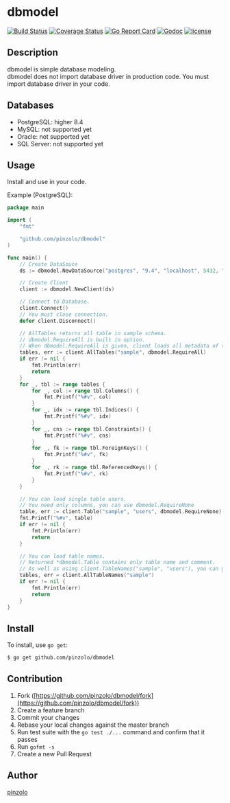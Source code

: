# dbmodel

[![Build Status](https://travis-ci.org/pinzolo/dbmodel.png)](http://travis-ci.org/pinzolo/dbmodel)
[![Coverage Status](https://coveralls.io/repos/github/pinzolo/dbmodel/badge.svg?branch=master)](https://coveralls.io/github/pinzolo/dbmodel?branch=master)
[![Go Report Card](https://goreportcard.com/badge/github.com/pinzolo/dbmodel)](https://goreportcard.com/report/github.com/pinzolo/dbmodel)
[![Godoc](http://img.shields.io/badge/godoc-reference-blue.svg)](https://godoc.org/github.com/pinzolo/dbmodel)
[![license](http://img.shields.io/badge/license-MIT-blue.svg)](https://raw.githubusercontent.com/pinzolo/dbmodel/master/LICENSE)

## Description

dbmodel is simple database modeling.  
dbmodel does not import database driver in production code. You must import database driver in your code.

## Databases

* PostgreSQL: higher 8.4
* MySQL: not supported yet
* Oracle: not supported yet
* SQL Server: not supported yet

## Usage

Install and use in your code.

Example (PostgreSQL):  
```go
package main

import (
	"fmt"

	"github.com/pinzolo/dbmodel"
)

func main() {
	// Create DataSouce
	ds := dbmodel.NewDataSource("postgres", "9.4", "localhost", 5432, "postgres", "", "sample", map[string]string{"sslmode": "disable"})

	// Create Client
	client := dbmodel.NewClient(ds)

	// Connect to Database.
	client.Connect()
	// You must close connection.
	defer client.Disconnect()

	// AllTables returns all table in sample schema.
	// dbmodel.RequireAll is built in option.
	// When dbmodel.RequireAll is given, client loads all metadata of table.(columns, indices, constraints, foreign keys, referenced keys)
	tables, err := client.AllTables("sample", dbmodel.RequireAll)
	if err != nil {
		fmt.Println(err)
		return
	}
	for _, tbl := range tables {
		for _, col := range tbl.Columns() {
			fmt.Printf("%#v", col)
		}
		for _, idx := range tbl.Indices() {
			fmt.Printf("%#v", idx)
		}
		for _, cns := range tbl.Constraints() {
			fmt.Printf("%#v", cns)
		}
		for _, fk := range tbl.ForeignKeys() {
			fmt.Printf("%#v", fk)
		}
		for _, rk := range tbl.ReferencedKeys() {
			fmt.Printf("%#v", rk)
		}
	}

	// You can load single table users.
	// You need only columns, you can use dbmodel.RequireNone
	table, err := client.Table("sample", "users", dbmodel.RequireNone)
	fmt.Printf("%#v", table)
	if err != nil {
		fmt.Println(err)
		return
	}

	// You can load table names.
	// Returned *dbmodel.Table contains only table name and comment.
	// As well as using client.TableNames("sample", "users"), you can get tables that contains "users" in its name.
	tables, err = client.AllTableNames("sample")
	if err != nil {
		fmt.Println(err)
		return
	}
}
```

## Install

To install, use `go get`:

```bash
$ go get github.com/pinzolo/dbmodel
```

## Contribution

1. Fork ([https://github.com/pinzolo/dbmodel/fork](https://github.com/pinzolo/dbmodel/fork))
1. Create a feature branch
1. Commit your changes
1. Rebase your local changes against the master branch
1. Run test suite with the `go test ./...` command and confirm that it passes
1. Run `gofmt -s`
1. Create a new Pull Request

## Author

[pinzolo](https://github.com/pinzolo)
